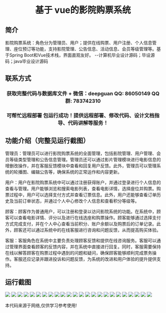 <p><h1 align="center">基于 vue的影院购票系统</h1></p>

## 简介
影院购票系统：角色分为管理员、用户；提供在线购票、用户注册、个人信息管理、座位预订等功能，支持影院管理、公告信息、活动信息、会员等级管理等。基于Spring Boot和Vue技术栈，界面直观友好。    --计算机毕业设计源码；毕设源码；java毕业设计源码


## 联系方式
<p><h3 align="center">获取完整代码与数据库文件 + 微信：deepguan QQ: 86050149 QQ群: 783742310</h3></p>
<p><h3 align="center">可帮忙远程部署 包运行成功！提供远程部署、修改代码、设计文档指导、代码讲解等服务！</h3></p>

## 功能介绍（完整见运行截图）
管理员：管理员可以进行影院购票系统的全面管理，包括影院管理、用户管理、会员等级类型管理和公告信息管理。管理员还可以通过影片管理模块进行电影信息的增删改操作，并在客服反馈模块中查看和回复用户反馈。此外，管理员可以管理系统的轮播图、编辑公告等，确保系统的正常运作和内容更新。

用户：用户在影院购票系统中可以通过注册获得账户，并通过登录进行个人信息的查看与管理。用户能够浏览和搜索电影列表，查看电影详情，选择座位并购票。购票过程中，用户可以选择支付方式并查看订票信息。此外，用户还能够查看订单历史及当前订单状态，并通过个人中心修改个人信息和查看积分等级等。

顾客：顾客作为普通用户，可以注册和登录以访问影院系统的功能。在系统中，顾客可以查看电影详情、评分以及进行在线选座和购票操作。顾客能够通过选择支付方式完成支付，并在个人中心查看当前积分、账户余额以及购票后的订单记录。此外，顾客还可以通过系统中的在线客服进行咨询和问题反馈，从而提高购买体验。

客服：客服角色在系统中主要负责处理顾客反馈和提供在线咨询服务。客服可以通过管理界面查看顾客的反馈内容，并在系统中直接进行回复。同时，客服需要保持在线以解答顾客在购票过程中遇到的问题和疑问，确保顾客能够顺利完成票务操作。客服还应记录并跟进投诉和问题反馈，为系统的改进和用户体验的提升提供支持。


## 运行截图
![](img/001.jpg)
![](img/002.jpg)
![](img/003.jpg)
![](img/004.jpg)
![](img/005.jpg)
![](img/006.jpg)
![](img/007.jpg)
![](img/008.jpg)
![](img/009.jpg)
![](img/010.jpg)
![](img/011.jpg)
![](img/012.jpg)
![](img/013.jpg)
![](img/014.jpg)
![](img/015.jpg)
![](img/016.jpg)
![](img/017.jpg)
![](img/018.jpg)
![](img/019.jpg)
![](img/020.jpg)
![](img/021.jpg)
![](img/022.jpg)
![](img/023.jpg)
![](img/024.jpg)

<p>本代码来源于网络,仅供学习参考使用!</p>
